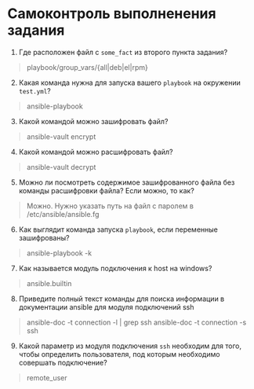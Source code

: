 # Самоконтроль выполненения задания

1. Где расположен файл с `some_fact` из второго пункта задания?

> playbook/group_vars/{all|deb|el|rpm}

2. Какая команда нужна для запуска вашего `playbook` на окружении `test.yml`?

> ansible-playbook

3. Какой командой можно зашифровать файл?

> ansible-vault encrypt

4. Какой командой можно расшифровать файл?

> ansible-vault decrypt

5. Можно ли посмотреть содержимое зашифрованного файла без команды расшифровки файла? Если можно, то как?

> Можно. Нужно указать путь на файл c паролем в /etc/ansible/ansible.fg

6. Как выглядит команда запуска `playbook`, если переменные зашифрованы?

> ansible-playbook -k

7. Как называется модуль подключения к host на windows?

> ansible.builtin

8. Приведите полный текст команды для поиска информации в документации ansible для модуля подключений ssh

> ansible-doc -t connection -l | grep ssh 
> ansible-doc -t connection -s ssh

9. Какой параметр из модуля подключения `ssh` необходим для того, чтобы определить пользователя, под которым необходимо совершать подключение?

> remote_user